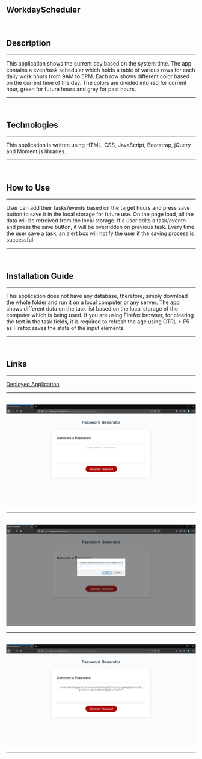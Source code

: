 ## WorkdayScheduler
<br>


## Description
<hr/>
    <p>
        This application shows the current day based on the system time. The app contains a even/task scheduler which holds a table of various rows for each daily work hours from 9AM to 5PM. 
        Each row shows different color based on the current time of the day. The colors are divided into red for current hour, green for future hours and grey for past hours.        
    </p>
<hr/>
<br>


## Technologies
<hr/>
    <p>
        This application is written using HTML, CSS, JavaScript, Bootstrap, jQuery and Moment.js libraries.        
    </p>
<hr/>
<br>


## How to Use
<hr/>
    <p>
        User can add their tasks/events based on the target hours and press save button to save it in the local storage for future use.
        On the page load, all the data will be retreived from the local storage.
        If a user edits a task/eventn and press the save button, it will be overridden on previous task.
        Every time the user save a task, an alert box will notify the user if the saving process is successful. 
    </p>
<hr/>
<br>


## Installation Guide
<hr/>
    <p>
        This application does not have any database, therefore, simply download the whole folder and run it on a local computer or any server.
        The app shows different data on the task list based on the local storage of the computer which is being used.
        If you are using Firefox browser, for clearing the text in the task fields, it is required to refresh the age using CTRL + F5 as Firefox saves the state of the input elements.
    </p>
<hr/>
<br>


## Links

<hr/>
    <p>
        <a href="https://alibahrami633.github.io/WorkdayScheduler/" target="_blank">Deployed Application </a>
    </p>
<hr/>
<br>


<img src="https://github.com/alibahrami633/RandomPasswordGenerator/blob/master/Assets/screenshot01.png" alt="deployed application image" />

<hr />
<br>

<img src="https://github.com/alibahrami633/RandomPasswordGenerator/blob/master/Assets/screenshot02.png" alt="deployed application image" />

<hr />
<br>

<img src="https://github.com/alibahrami633/RandomPasswordGenerator/blob/master/Assets/screenshot03.png" alt="deployed application image" />

<hr />
